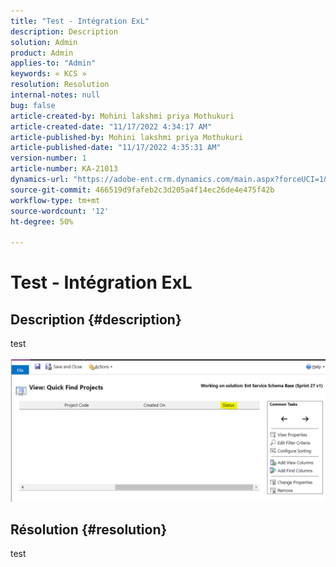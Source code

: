 ```yaml
---
title: "Test - Intégration ExL"
description: Description
solution: Admin
product: Admin
applies-to: "Admin"
keywords: « KCS »
resolution: Resolution
internal-notes: null
bug: false
article-created-by: Mohini lakshmi priya Mothukuri
article-created-date: "11/17/2022 4:34:17 AM"
article-published-by: Mohini lakshmi priya Mothukuri
article-published-date: "11/17/2022 4:35:31 AM"
version-number: 1
article-number: KA-21013
dynamics-url: "https://adobe-ent.crm.dynamics.com/main.aspx?forceUCI=1&pagetype=entityrecord&etn=knowledgearticle&id=d5c64415-3166-ed11-9561-6045bd006b3d"
source-git-commit: 466519d9fafeb2c3d205a4f14ec26de4e475f42b
workflow-type: tm+mt
source-wordcount: '12'
ht-degree: 50%

---
```


# Test - Intégration ExL

## Description {#description}

test<br><br>![](assets/___dc58433a-3166-ed11-9561-6045bd006b3d___.png)

## Résolution {#resolution}


test
